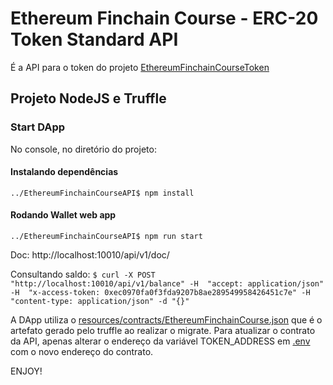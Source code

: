 # Ethereum Finchain Course - ERC-20 Token Standard API

É a API para o token do projeto [EthereumFinchainCourseToken](https://gitlab.com/finchain-courses/ethereum-course/EthereumFinchainCourseToken)

## Projeto NodeJS e Truffle

### Start DApp
No console, no diretório do projeto:

#### Instalando dependências
`../EthereumFinchainCourseAPI$ npm install`

#### Rodando Wallet web app
`../EthereumFinchainCourseAPI$ npm run start`

Doc:
http://localhost:10010/api/v1/doc/

Consultando saldo: 
`$ curl -X POST "http://localhost:10010/api/v1/balance" -H  "accept: application/json" -H  "x-access-token: 0xec0970fa0f3fda9207b8ae289549958426451c7e" -H "content-type: application/json" -d "{}"`

A DApp utiliza o [resources/contracts/EthereumFinchainCourse.json](https://gitlab.com/finchain-courses/ethereum-course/EthereumFinchainCourseToken/blob/master/build/contracts/EthereumFinchainCourse.json) que é o artefato gerado pelo truffle ao realizar o migrate.
Para atualizar o contrato da API, apenas alterar o endereço da variável TOKEN_ADDRESS em [.env](https://gitlab.com/finchain-courses/ethereum-course/EthereumFinchainCourseAPI/blob/master/.env) com o novo endereço do contrato.

ENJOY!